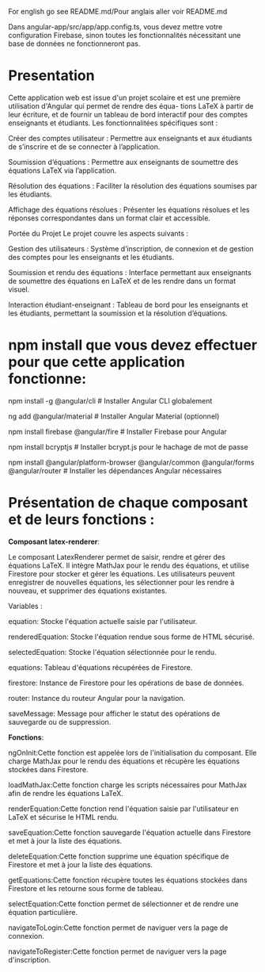 For english go see README.md/Pour anglais aller voir README.md

Dans angular-app/src/app/app.config.ts, vous devez mettre votre configuration Firebase, sinon toutes les fonctionnalités nécessitant une base de données ne fonctionneront pas.

# Presentation
Cette application web est issue d'un projet scolaire et est une première utilisation d'Angular qui permet de rendre des équa-
tions LaTeX à partir de leur écriture, et de fournir un tableau de bord interactif pour des comptes enseignants
et étudiants. Les fonctionnalitées spécifiques sont :

Créer des comptes utilisateur : Permettre aux enseignants et aux étudiants de s’inscrire et de
se connecter à l’application. 

Soumission d’équations : Permettre aux enseignants de soumettre des
équations LaTeX via l’application. 

Résolution des équations : Faciliter la résolution des équations
soumises par les étudiants. 

Affichage des équations résolues : Présenter les équations résolues et les
réponses correspondantes dans un format clair et accessible. 

Portée du Projet Le projet couvre les aspects suivants :

Gestion des utilisateurs : Système d’inscription, de connexion et de gestion des comptes pour les
enseignants et les étudiants. 

Soumission et rendu des équations : Interface permettant aux enseignants
de soumettre des équations en LaTeX et de les rendre dans un format visuel.

Interaction étudiant-enseignant : Tableau de bord pour les enseignants et les étudiants, permettant la soumission et la
résolution d’équations.

# npm install que vous devez effectuer pour que cette application fonctionne:

npm install -g @angular/cli   # Installer Angular CLI globalement

ng add @angular/material      # Installer Angular Material (optionnel)

npm install firebase @angular/fire  # Installer Firebase pour Angular

npm install bcryptjs          # Installer bcrypt.js pour le hachage de mot de passe

npm install @angular/platform-browser @angular/common @angular/forms @angular/router  # Installer les dépendances Angular nécessaires

# Présentation de chaque composant et de leurs fonctions :

**Composant latex-renderer**:

Le composant LatexRenderer permet de saisir, rendre et gérer des équations LaTeX. Il intègre MathJax pour le rendu des équations, et utilise Firestore pour stocker et gérer les équations. Les utilisateurs peuvent enregistrer de nouvelles équations, les sélectionner pour les rendre à nouveau, et supprimer des équations existantes.

Variables :
  
equation: Stocke l'équation actuelle saisie par l'utilisateur.

renderedEquation: Stocke l'équation rendue sous forme de HTML sécurisé.

selectedEquation: Stocke l'équation sélectionnée pour le rendu.

equations: Tableau d'équations récupérées de Firestore.

firestore: Instance de Firestore pour les opérations de base de données.

router: Instance du routeur Angular pour la navigation.

saveMessage: Message pour afficher le statut des opérations de sauvegarde ou de suppression.

**Fonctions**:

ngOnInit:Cette fonction est appelée lors de l'initialisation du composant. Elle charge MathJax pour le rendu des équations et récupère les équations stockées dans Firestore.

loadMathJax:Cette fonction charge les scripts nécessaires pour MathJax afin de rendre les équations LaTeX.

renderEquation:Cette fonction rend l'équation saisie par l'utilisateur en LaTeX et sécurise le HTML rendu.

saveEquation:Cette fonction sauvegarde l'équation actuelle dans Firestore et met à jour la liste des équations.

deleteEquation:Cette fonction supprime une équation spécifique de Firestore et met à jour la liste des équations.

getEquations:Cette fonction récupère toutes les équations stockées dans Firestore et les retourne sous forme de tableau.

selectEquation:Cette fonction permet de sélectionner et de rendre une équation particulière.

navigateToLogin:Cette fonction permet de naviguer vers la page de connexion.

navigateToRegister:Cette fonction permet de naviguer vers la page d'inscription.


